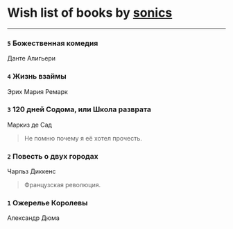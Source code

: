 # Wish list of books by [sonics](http://vk.com/id5880221)
---

### `5` Божественная комедия
Данте Алигьери

### `4` Жизнь взаймы
Эрих Мария Ремарк

### `3` 120 дней Содома, или Школа разврата
Маркиз де Сад
> Не помню почему я её хотел прочесть.

### `2` Повесть о двух городах
Чарльз Диккенс
> Французская революция.

### `1` Ожерелье Королевы
Александр Дюма

